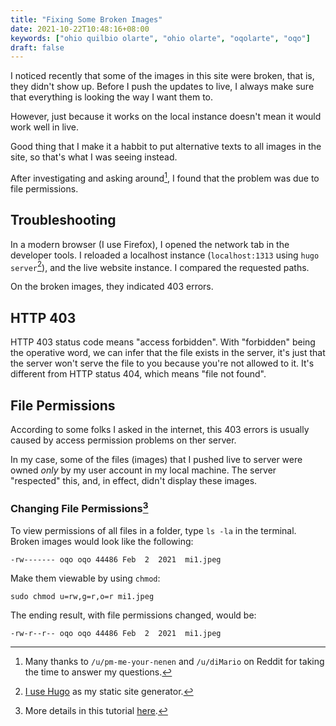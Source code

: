 ```yaml
---
title: "Fixing Some Broken Images"
date: 2021-10-22T10:48:16+08:00
keywords: ["ohio quilbio olarte", "ohio olarte", "oqolarte", "oqo"]
draft: false
---
```

I noticed recently that some of the images in this site were broken,
that is, they didn't show up.
Before I push the updates to live,
I always make sure that everything is looking the way I want them to.

However, just because it works on the local instance doesn't mean it would work
well in live.

Good thing that I make it a habbit to put alternative texts to all images in the
site,
so that's what I was seeing instead.

After investigating and asking around[^thanks],
I found that the problem was due to file permissions.

## Troubleshooting

In a modern browser (I use Firefox), I opened the network tab in the developer tools.
I reloaded a localhost instance (`localhost:1313` using `hugo server`[^hugo]),
and the live website instance.
I compared the requested paths.

On the broken images, they indicated 403 errors.

## HTTP 403

HTTP 403 status code means "access forbidden".
With "forbidden" being the operative word,
we can infer that the file exists in the server,
it's just that the server won't serve the file to you
because you're not allowed to it.
It's different from HTTP status 404, which means "file not found".

## File Permissions

According to some folks I asked in the internet,
this 403 errors is usually caused by access permission problems on ther server.

In my case, some of the files (images) that I pushed live to server were owned
*only* by my user account in my local machine.
The server "respected" this, and, in effect, didn't display these images.

### Changing File Permissions[^fp]

To view permissions of all files in a folder, type `ls -la` in the terminal.
Broken images would look like the following:

```shell
-rw------- oqo oqo 44486 Feb  2  2021  mi1.jpeg
```

Make them viewable by using `chmod`:

```shell
sudo chmod u=rw,g=r,o=r mi1.jpeg
```

The ending result, with file permissions changed, would be:
```shell
-rw-r--r-- oqo oqo 44486 Feb  2  2021  mi1.jpeg
```

[^thanks]: Many thanks to `/u/pm-me-your-nenen` and `/u/diMario` on Reddit for
  taking the time to answer my questions.
[^hugo]: [I use Hugo](https://ohio.araw.xyz/site/#using-hugo) as my static site
  generator.
[^fp]: More details in this tutorial
  [here](https://www.delftstack.com/howto/linux/how-to-change-file-permissions-in-linux/).
